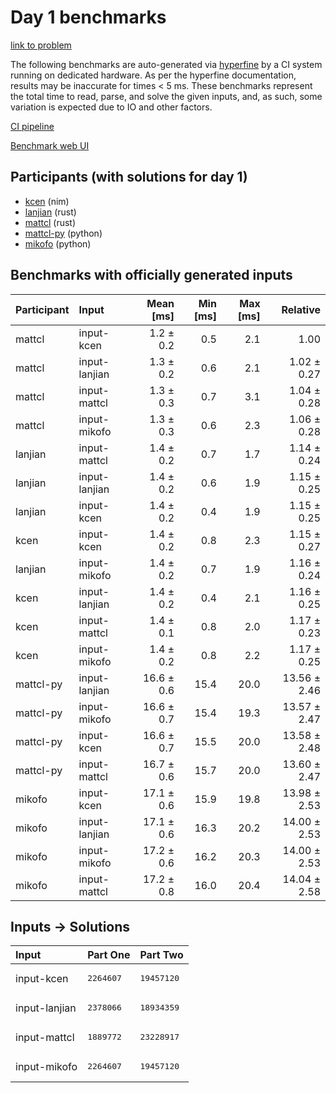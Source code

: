 # Day 1 benchmarks

[link to problem](https://adventofcode.com/2024/day/1)

The following benchmarks are auto-generated via
[hyperfine](https://github.com/sharkdp/hyperfine) by a CI system running on
dedicated hardware. As per the hyperfine documentation, results may be
inaccurate for times < 5 ms. These benchmarks represent the total time to read,
parse, and solve the given inputs, and, as such, some variation is expected due
to IO and other factors.

[CI pipeline](http://ci.papercode.net:8080/teams/main/pipelines/aoc2024)

[Benchmark web UI](https://aoc.ancalagon.black)


## Participants (with solutions for day 1)

- [kcen](https://github.com/kcen/aoc2024) (nim)
- [lanjian](https://github.com/lanjian/aoc-2024) (rust)
- [mattcl](https://github.com/mattcl/aoc2024) (rust)
- [mattcl-py](https://github.com/mattcl/aoc2024-py) (python)
- [mikofo](https://github.com/mikofo/aoc2024) (python)


## Benchmarks with officially generated inputs

| Participant | Input | Mean [ms] | Min [ms] | Max [ms] | Relative |
|:---|:---|---:|---:|---:|---:|
| mattcl | input-kcen | 1.2 ± 0.2 | 0.5 | 2.1 | 1.00 |
| mattcl | input-lanjian | 1.3 ± 0.2 | 0.6 | 2.1 | 1.02 ± 0.27 |
| mattcl | input-mattcl | 1.3 ± 0.3 | 0.7 | 3.1 | 1.04 ± 0.28 |
| mattcl | input-mikofo | 1.3 ± 0.3 | 0.6 | 2.3 | 1.06 ± 0.28 |
| lanjian | input-mattcl | 1.4 ± 0.2 | 0.7 | 1.7 | 1.14 ± 0.24 |
| lanjian | input-lanjian | 1.4 ± 0.2 | 0.6 | 1.9 | 1.15 ± 0.25 |
| lanjian | input-kcen | 1.4 ± 0.2 | 0.4 | 1.9 | 1.15 ± 0.25 |
| kcen | input-kcen | 1.4 ± 0.2 | 0.8 | 2.3 | 1.15 ± 0.27 |
| lanjian | input-mikofo | 1.4 ± 0.2 | 0.7 | 1.9 | 1.16 ± 0.24 |
| kcen | input-lanjian | 1.4 ± 0.2 | 0.4 | 2.1 | 1.16 ± 0.25 |
| kcen | input-mattcl | 1.4 ± 0.1 | 0.8 | 2.0 | 1.17 ± 0.23 |
| kcen | input-mikofo | 1.4 ± 0.2 | 0.8 | 2.2 | 1.17 ± 0.25 |
| mattcl-py | input-lanjian | 16.6 ± 0.6 | 15.4 | 20.0 | 13.56 ± 2.46 |
| mattcl-py | input-mikofo | 16.6 ± 0.7 | 15.4 | 19.3 | 13.57 ± 2.47 |
| mattcl-py | input-kcen | 16.6 ± 0.7 | 15.5 | 20.0 | 13.58 ± 2.48 |
| mattcl-py | input-mattcl | 16.7 ± 0.6 | 15.7 | 20.0 | 13.60 ± 2.47 |
| mikofo | input-kcen | 17.1 ± 0.6 | 15.9 | 19.8 | 13.98 ± 2.53 |
| mikofo | input-lanjian | 17.1 ± 0.6 | 16.3 | 20.2 | 14.00 ± 2.53 |
| mikofo | input-mikofo | 17.2 ± 0.6 | 16.2 | 20.3 | 14.00 ± 2.53 |
| mikofo | input-mattcl | 17.2 ± 0.8 | 16.0 | 20.4 | 14.04 ± 2.58 |


## Inputs -> Solutions

| Input | Part One | Part Two |
|:---|:---|:---|
|input-kcen|<pre>2264607</pre>|<pre>19457120</pre>|
|input-lanjian|<pre>2378066</pre>|<pre>18934359</pre>|
|input-mattcl|<pre>1889772</pre>|<pre>23228917</pre>|
|input-mikofo|<pre>2264607</pre>|<pre>19457120</pre>|